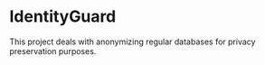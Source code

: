 # IdentityGuard

This project deals with anonymizing regular databases for privacy preservation purposes.
